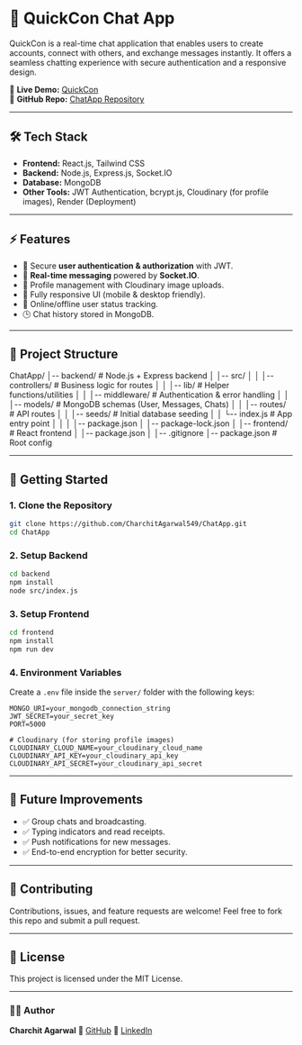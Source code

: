 # 💬 QuickCon Chat App

QuickCon is a real-time chat application that enables users to create accounts, connect with others, and exchange messages instantly. It offers a seamless chatting experience with secure authentication and a responsive design.

🔗 **Live Demo:** [QuickCon](https://chatapp1-4d99.onrender.com/)  
📂 **GitHub Repo:** [ChatApp Repository](https://github.com/CharchitAgarwal549/ChatApp)

---

## 🛠 Tech Stack
- **Frontend:** React.js, Tailwind CSS  
- **Backend:** Node.js, Express.js, Socket.IO  
- **Database:** MongoDB  
- **Other Tools:** JWT Authentication, bcrypt.js, Cloudinary (for profile images), Render (Deployment)

---

## ⚡ Features
- 🔐 Secure **user authentication & authorization** with JWT.  
- 💬 **Real-time messaging** powered by **Socket.IO**.  
- 👤 Profile management with Cloudinary image uploads.  
- 📱 Fully responsive UI (mobile & desktop friendly).  
- 📡 Online/offline user status tracking.  
- 🕒 Chat history stored in MongoDB.  

---

## 📂 Project Structure
ChatApp/
│-- backend/ # Node.js + Express backend
│ │-- src/
│ │ │-- controllers/ # Business logic for routes
│ │ │-- lib/ # Helper functions/utilities
│ │ │-- middleware/ # Authentication & error handling
│ │ │-- models/ # MongoDB schemas (User, Messages, Chats)
│ │ │-- routes/ # API routes
│ │ │-- seeds/ # Initial database seeding
│ │ └-- index.js # App entry point
│ │
│ │-- package.json
│ │-- package-lock.json
│
│-- frontend/ # React frontend
│ │-- package.json
│
│-- .gitignore
│-- package.json # Root config

---

## 🚀 Getting Started

### 1. Clone the Repository
```bash
git clone https://github.com/CharchitAgarwal549/ChatApp.git
cd ChatApp
````

### 2. Setup Backend

```bash
cd backend
npm install
node src/index.js
```

### 3. Setup Frontend

```bash
cd frontend
npm install
npm run dev
```

### 4. Environment Variables

Create a `.env` file inside the `server/` folder with the following keys:

```
MONGO_URI=your_mongodb_connection_string
JWT_SECRET=your_secret_key
PORT=5000

# Cloudinary (for storing profile images)
CLOUDINARY_CLOUD_NAME=your_cloudinary_cloud_name
CLOUDINARY_API_KEY=your_cloudinary_api_key
CLOUDINARY_API_SECRET=your_cloudinary_api_secret
```

---

## 🎯 Future Improvements

* ✅ Group chats and broadcasting.
* ✅ Typing indicators and read receipts.
* ✅ Push notifications for new messages.
* ✅ End-to-end encryption for better security.

---

## 🤝 Contributing

Contributions, issues, and feature requests are welcome!
Feel free to fork this repo and submit a pull request.

---

## 📜 License

This project is licensed under the MIT License.

---

### 👨‍💻 Author

**Charchit Agarwal**
🔗 [GitHub](https://github.com/CharchitAgarwal549)
🔗 [LinkedIn](https://www.linkedin.com/in/charchit-agarwal-/)

```
